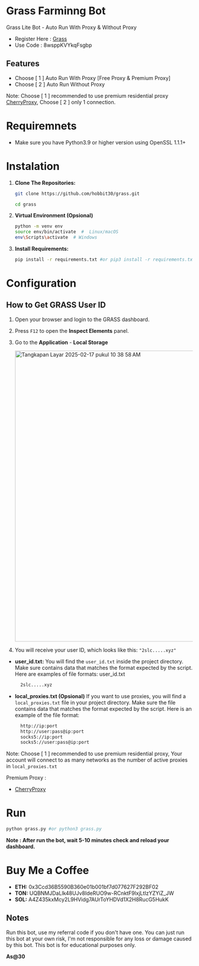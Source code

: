 # Grass Farminng Bot
Grass Lite Bot - Auto Run With Proxy &amp; Without Proxy

- Register Here : [Grass](https://app.getgrass.io/register/?referralCode=8wsppKVYkqFsgbp)
- Use Code : 8wsppKVYkqFsgbp

## Features

  - Choose [ 1 ] Auto Run With Proxy [Free Proxy & Premium Proxy]
  - Choose [ 2 ] Auto Run Without Proxy
    
Note: Choose [ 1 ] recommended to use premium residential proxy [CherryProxy](https://center.cherryproxy.com/Login/Register?invite=5c5d999f), 
      Choose [ 2 ] only 1 connection.
   
# Requiremnets

- Make sure you have Python3.9 or higher version using OpenSSL 1.1.1+

# Instalation

1. **Clone The Repositories:**
   ```bash
   git clone https://github.com/hobbit30/grass.git
   ```
   ```bash
   cd grass
   ```

2. **Virtual Environment (Opsional)**
   ```bash
   python -m venv env
   source env/bin/activate  #  Linux/macOS
   env\Scripts\activate  # Windows
   ```

3. **Install Requirements:**
   ```bash
   pip install -r requirements.txt #or pip3 install -r requirements.txt
   ```

# Configuration

## How to Get GRASS User ID

1. Open your browser and login to the GRASS dashboard.
2. Press `F12` to open the **Inspect Elements** panel.
3. Go to the **Application** - **Local Storage**

   <img width="786" alt="Tangkapan Layar 2025-02-17 pukul 10 38 58 AM" src="https://github.com/user-attachments/assets/7d123279-74d9-4627-8936-e012a02f86d0" />


4. You will receive your user ID, which looks like this: `"2slc.....xyz"`

- **user_id.txt:** You will find the `user_id.txt` inside the project directory. Make sure contains data that matches the format expected by the script. Here are examples of file formats:
  user_id.txt
  ```bash
    2slc.....xyz
  ```

- **local_proxies.txt (Opsional)** If you want to use proxies, you will find a `local_proxies.txt` file in your project directory. Make sure the file contains data that matches the format expected by the script. Here is an example of the file format:
  ```bash
    http://ip:port
    http://user:pass@ip:port
    socks5://ip:port
    socks5://user:pass@ip:port
  ```
Note: Choose [ 1 ] recommended to use premium residential proxy, Your account will connect to as many networks as the number of active proxies in `local_proxies.txt`

Premium Proxy : 
  - [CherryProxy](https://center.cherryproxy.com/Login/Register?invite=5c5d999f)

    
# Run

```bash
python grass.py #or python3 grass.py
```
**Note : After run the bot, wait 5-10 minutes check and reload your dashboard.**

# Buy Me a Coffee

- **ETH:** 0x3Ccd36B5590B360e01b001bf7d077627F292BF02
- **TON:** UQBNMJDaLlk48UJv8IdeRUO9w-RCnktF9lxjLtIzYZYiZ_JW
- **SOL:** A4Z435kxMcy2L9HVidg7AUrToYHDVd1X2H8RucG5HukK

## Notes
Run this bot, use my referral code if you don't have one.
You can just run this bot at your own risk, I'm not responsible for any loss or damage caused by this bot.
This bot is for educational purposes only.

**As@30**
